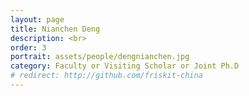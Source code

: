 ```yaml
---
layout: page
title: Nianchen Deng
description: <br>
order: 3
portrait: assets/people/dengnianchen.jpg
category: Faculty or Visiting Scholar or Joint Ph.D
# redirect: http://github.com/friskit-china
---
```


